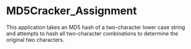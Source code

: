 # MD5Cracker_Assignment
This application takes an MD5 hash of a two-character lower case string and attempts to hash all two-character combinations to determine the original two characters.
